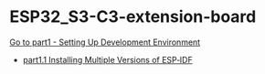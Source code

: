 # ESP32_S3-C3-extension-board

[Go to part1 - Setting Up Development Environment](Setting-up-Development-Enviroment/Setting-Up-Development-Environment.md)
- [part1.1 Installing Multiple Versions of ESP‐IDF](Setting-up-Development-Enviroment/InstallingMultipleVersionsofESP‐IDF)


